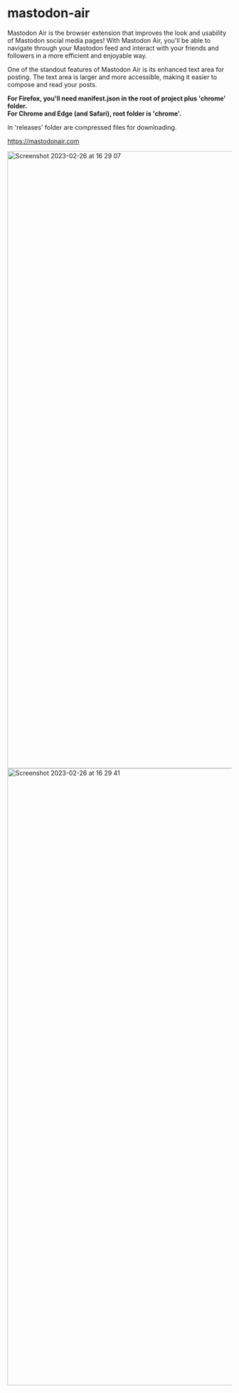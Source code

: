 # mastodon-air
Mastodon Air is the browser extension that improves the look and usability of Mastodon social media pages! With Mastodon Air, you'll be able to navigate through your Mastodon feed and interact with your friends and followers in a more efficient and enjoyable way.

One of the standout features of Mastodon Air is its enhanced text area for posting. The text area is larger and more accessible, making it easier to compose and read your posts.

<b>For Firefox, you'll need manifest.json in the root of project plus 'chrome' folder.<br>
For Chrome and Edge (and Safari), root folder is 'chrome'.</b>

In 'releases' folder are compressed files for downloading.

https://mastodonair.com

<img width="1385" alt="Screenshot 2023-02-26 at 16 29 07" src="https://user-images.githubusercontent.com/110186971/221416727-4f00e23a-9b67-44de-8b71-49236003f9ed.png">

<img width="1385" alt="Screenshot 2023-02-26 at 16 29 41" src="https://user-images.githubusercontent.com/110186971/221416752-0a61978a-769a-49bc-897d-02047a9d17d7.png">

